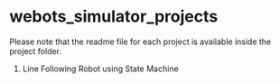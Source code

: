 # webots_simulator_projects
Please note that the readme file for each project is available inside the project folder.
1. Line Following Robot using State Machine
